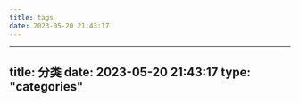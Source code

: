 ```yaml
---
title: tags
date: 2023-05-20 21:43:17
---
```

---
title: 分类
date: 2023-05-20 21:43:17
type: "categories"
---